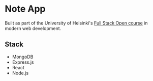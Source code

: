 # Note App

Built as part of the University of Helsinki's [Full Stack Open course](https://fullstackopen.com/en/) in modern web development.

## Stack

- MongoDB
- Express.js
- React
- Node.js
